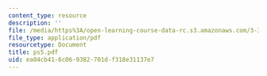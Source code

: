 ```yaml
---
content_type: resource
description: ''
file: /media/https%3A/open-learning-course-data-rc.s3.amazonaws.com/3-35-fracture-and-fatigue-fall-2003/ea84cb416c069382701df318e31137e7_ps5.pdf
file_type: application/pdf
resourcetype: Document
title: ps5.pdf
uid: ea84cb41-6c06-9382-701d-f318e31137e7
---
```

